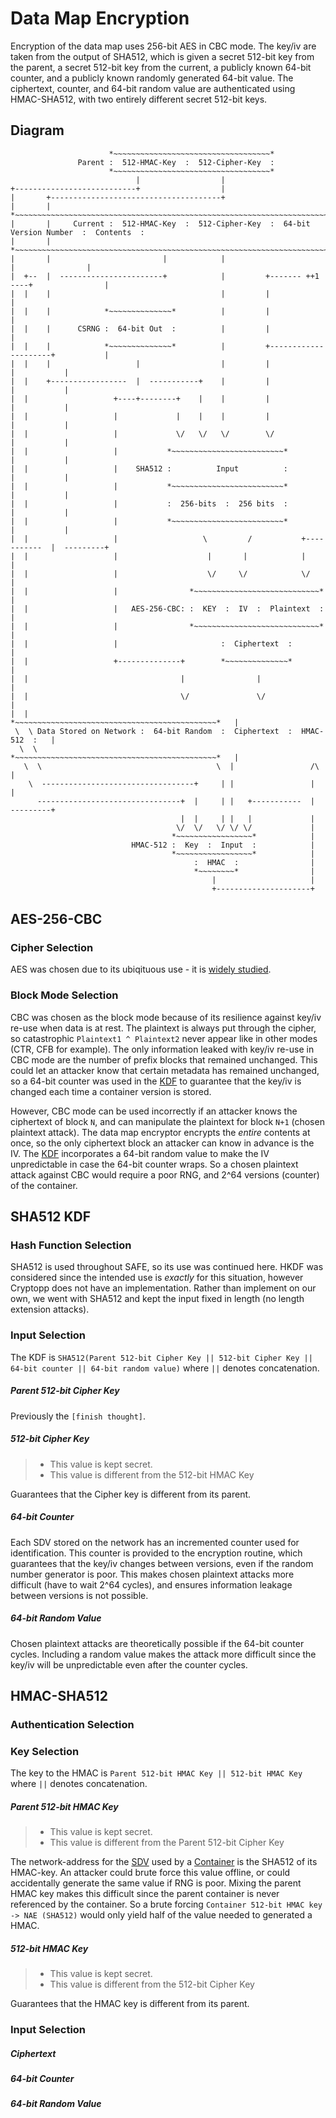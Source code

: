 # Data Map Encryption #
Encryption of the data map uses 256-bit AES in CBC mode. The key/iv are taken from the output of SHA512, which is given a secret 512-bit key from the parent, a secret 512-bit key from the current, a publicly known 64-bit counter, and a publicly known randomly generated 64-bit value. The ciphertext, counter, and 64-bit random value are authenticated using HMAC-SHA512, with two entirely different secret 512-bit keys.

## Diagram ##
```
                      *~~~~~~~~~~~~~~~~~~~~~~~~~~~~~~~~~~~*
               Parent :  512-HMAC-Key  :  512-Cipher-Key  :
                      *~~~~~~~~~~~~~~~~~~~~~~~~~~~~~~~~~~~*
                            |                  |
+---------------------------+                  |
|       +--------------------------------------+
|       |             *~~~~~~~~~~~~~~~~~~~~~~~~~~~~~~~~~~~~~~~~~~~~~~~~~~~~~~~~~~~~~~~~~~~~~~~~~~*
|       |     Current :  512-HMAC-Key  :  512-Cipher-Key  :  64-bit Version Number  :  Contents  :
|       |             *~~~~~~~~~~~~~~~~~~~~~~~~~~~~~~~~~~~~~~~~~~~~~~~~~~~~~~~~~~~~~~~~~~~~~~~~~~*
|       |                         |            |                          |                |
|  +--  |  -----------------------+            |         +------- ++1 ----+                |
|  |    |                                      |         |                                 |
|  |    |            *~~~~~~~~~~~~~~*          |         |                                 |
|  |    |      CSRNG :  64-bit Out  :          |         |                                 |
|  |    |            *~~~~~~~~~~~~~~*          |         +---------------------+           |
|  |    |                   |                  |         |                     |           |
|  |    +-----------------  |  -----------+    |         |                     |           |
|  |                   +----+--------+    |    |         |                     |           |
|  |                   |             |    |    |         |                     |           |
|  |                   |             \/   \/   \/        \/                    |           |
|  |                   |           *~~~~~~~~~~~~~~~~~~~~~~~~~*                 |           |
|  |                   |    SHA512 :          Input          :                 |           |
|  |                   |           *~~~~~~~~~~~~~~~~~~~~~~~~~*                 |           |
|  |                   |           :  256-bits  :  256 bits  :                 |           |
|  |                   |           *~~~~~~~~~~~~~~~~~~~~~~~~~*                 |           |
|  |                   |                   \         /           +-----------  |  ---------+
|  |                   |                    |       |            |             | 
|  |                   |                    \/     \/            \/            |
|  |                   |                *~~~~~~~~~~~~~~~~~~~~~~~~~~~~*         |
|  |                   |   AES-256-CBC: :  KEY  :  IV  :  Plaintext  :         |
|  |                   |                *~~~~~~~~~~~~~~~~~~~~~~~~~~~~*         |
|  |                   |                       :  Ciphertext  :                |
|  |                   +--------------+        *~~~~~~~~~~~~~~*                |
|  |                                  |                |                       |
|  |                                  \/               \/                      |
|  |                         *~~~~~~~~~~~~~~~~~~~~~~~~~~~~~~~~~~~~~~~~~~~~~*   |
 \  \ Data Stored on Network :  64-bit Random  :  Ciphertext  :  HMAC-512  :   |
  \  \                       *~~~~~~~~~~~~~~~~~~~~~~~~~~~~~~~~~~~~~~~~~~~~~*   |
   \  \                                       \  |                 /\          |
    \  ----------------------------------+     | |                 |           |
      --------------------------------+  |     | |   +-----------  |  ---------+
                                      |  |     | |   |             |
                                     \/  \/   \/ \/ \/             |
                                    *~~~~~~~~~~~~~~~~~*            |
                           HMAC-512 :  Key  :  Input  :            |
                                    *~~~~~~~~~~~~~~~~~*            |
                                         :  HMAC  :                |
                                         *~~~~~~~~*                |
                                             |                     |
                                             +---------------------+
```

## AES-256-CBC ##
### Cipher Selection ###
AES was chosen due to its ubiqituous use - it is [widely studied](http://blog.cryptographyengineering.com/2012/10/so-you-want-to-use-alternative-cipher.html).

### Block Mode Selection ###
CBC was chosen as the block mode because of its resilience against key/iv re-use when data is at rest. The plaintext is always put through the cipher, so catastrophic `Plaintext1 ^ Plaintext2` never appear like in other modes (CTR, CFB for example). The only information leaked with key/iv re-use in CBC mode are the number of prefix blocks that remained unchanged. This could let an attacker know that certain metadata has remained unchanged, so a 64-bit counter was used in the [KDF](#sha512-kdf) to guarantee that the key/iv is changed each time a container version is stored.

However, CBC mode can be used incorrectly if an attacker knows the ciphertext of block `N`, and can manipulate the plaintext for block `N+1` (chosen plaintext attack). The data map encryptor encrypts the _entire_ contents at once, so the only ciphertext block an attacker can know in advance is the IV. The [KDF](#sha512-kdf) incorporates a 64-bit random value to make the IV unpredictable in case the 64-bit counter wraps. So a chosen plaintext attack against CBC would require a poor RNG, and 2^64 versions (counter) of the container.

## SHA512 KDF ##
### Hash Function Selection ###
SHA512 is used throughout SAFE, so its use was continued here. HKDF was considered since the intended use is _exactly_ for this situation, however Cryptopp does not have an implementation. Rather than implement on our own, we went with SHA512 and kept the input fixed in length (no length extension attacks).

### Input Selection ###
The KDF is `SHA512(Parent 512-bit Cipher Key || 512-bit Cipher Key || 64-bit counter || 64-bit random value)` where `||` denotes concatenation.

##### Parent 512-bit Cipher Key #####
Previously the `[finish thought]`.

##### 512-bit Cipher Key #####
> * This value is kept secret.
> * This value is different from the 512-bit HMAC Key

Guarantees that the Cipher key is different from its parent.

##### 64-bit Counter #####
Each SDV stored on the network has an incremented counter used for identification. This counter is provided to the encryption routine, which guarantees that the key/iv changes between versions, even if the random number generator is poor. This makes chosen plaintext attacks more difficult (have to wait 2^64 cycles), and ensures information leakage between versions is not possible.

##### 64-bit Random Value #####
Chosen plaintext attacks are theoretically possible if the 64-bit counter cycles. Including a random value makes the attack more difficult since the key/iv will be unpredictable even after the counter cycles.

## HMAC-SHA512 ##
### Authentication Selection ###
### Key Selection ###
The key to the HMAC is `Parent 512-bit HMAC Key || 512-bit HMAC Key` where `||` denotes concatenation.
##### Parent 512-bit HMAC Key #####
> * This value is kept secret.
> * This value is different from the Parent 512-bit Cipher Key

The network-address for the [SDV](https://github.com/maidsafe/MaidSafe-Common/blob/next/docs/structured_data_versions_update.md) used by a [Container](https://github.com/maidsafe/MaidSafe-Common/blob/next/docs/posix_api.md) is the SHA512 of its HMAC-key. An attacker could brute force this value offline, or could accidentally generate the same value if RNG is poor. Mixing the parent HMAC key makes this difficult since the parent container is never referenced by the container. So a brute forcing `Container 512-bit HMAC key -> NAE (SHA512)` would only yield half of the value needed to generated a HMAC.

##### 512-bit HMAC Key #####
> * This value is kept secret.
> * This value is different from the 512-bit Cipher Key

Guarantees that the HMAC key is different from its parent.

### Input Selection ###
##### Ciphertext #####
##### 64-bit Counter #####
##### 64-bit Random Value #####
